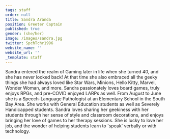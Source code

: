 ```yaml
---
tags: staff
order: null
title: Sandra Aranda
position: Greeter Captain
published: true
gender: (she/her)
image: /images/sandra.jpg
twitter: SpchTchr1996
website_name: ''
website_url: ''
_template: staff
---
```


Sandra entered the realm of Gaming later in life when she turned 40, and she has never looked back! At that time she also embraced all the geeky things she had always loved like Star Wars, Minions, Hello Kitty, Marvel, Wonder Woman, and more. Sandra passionately loves board games, truly enjoys RPGs, and pre-COVID enjoyed LARPs as well. From August to June she is a Speech-Language Pathologist at an Elementary School in the South Bay Area. She works with General Education students as well as Severely Handicapped students. Sandra loves sharing her geekiness with her students through her sense of style and classroom decorations, and enjoys bringing her love of games to her therapy sessions. She is lucky to love her job, and the wonder of helping students learn to 'speak' verbally or with technology.
